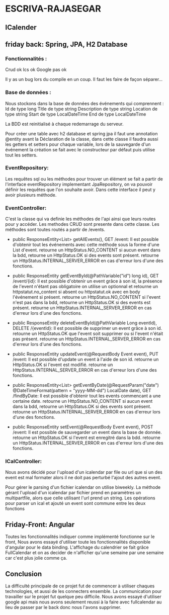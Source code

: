 # ESCRIVA-RAJASEGAR



## ICalender


## friday back: Spring, JPA, H2 Database

### Fonctionnalités :


Crud ok
Ics ok
Google pas ok

Il y as un bug lors du compile en un coup. Il faut les faire de façon séparer...


### Base de données :


Nous stockons dans la base de données des événements qui comprennent :
Id de type long
Title de type string
Description de type string
Location de type string
Start de type LocalDateTime
End de type LocalDateTime

La BDD est reinitialisé à chaque redemarrage du serveur.

Pour créer une table avec h2 database et spring jpa il faut une annotation @entity avant la Déclaration de la classe, dans cette classe il faudra aussi les getters et setters pour chaque variable, lors de la sauvegarde d'un événement la création se fait avec le constructeur par défaut puis utilise tout les setters. 


### EventRepository:


Les requêtes sql ou les méthodes pour trouver un élément se fait a partir de l'interface eventRepository implementant JpaRepository, on va pouvoir définir les requêtes que l'on souhaite avoir. Dans cette interface il peut y avoir plusieurs méthode. 


### EventController:


C'est la classe qui va definie les méthodes de l'api ainsi que leurs routes pour y accéder. 
Les methodes CRUD sont presente dans cette classe. Les méthodes sont toutes routés a partir de /events.

- public ResponseEntity<List<Event>> getAllEvents(), GET /event:
Il est possible d'obtenir tout les événements avec cette méthode sous la forme d'une List d'event.
retourne un HttpStatus.NO_CONTENT si aucun event dans la bdd,
retourne un HttpStatus.OK si des events sont présent.
retourne un HttpStatus.INTERNAL_SERVER_ERROR en cas d'erreur lors d'une des fonctions.

- public ResponseEntity<Event> getEventById(@PathVariable("id") long id), GET /event/{id}:
Il est possible d'obtenir un event grâce à son id, la présence de l'event n'étant pas obligatoire on utilise un optionnal et retourne un httpstatut.no_content si absent ou httpstatut.ok avec en body l'événement si présent. 
retourne un HttpStatus.NO_CONTENT si l'event n'est pas dans la bdd,
retourne un HttpStatus.OK si des events est présent.
retourne un HttpStatus.INTERNAL_SERVER_ERROR en cas d'erreur lors d'une des fonctions.

- public ResponseEntity<Event> deleteEventById(@PathVariable Long eventId), DELETE /{eventId}:
Il est possible de supprimer un event grâce à son id.
retourne un HttpStatus.OK que l'event soit supprimer ou si l'event n'était pas présent.
retourne un HttpStatus.INTERNAL_SERVER_ERROR en cas d'erreur lors d'une des fonctions.

- public ResponseEntity<Event> updateEvent(@RequestBody Event event), PUT /event:
Il est possible d'update un event à l'aide de son id.
retourne un HttpStatus.OK si l'event est modifié.
retourne un HttpStatus.INTERNAL_SERVER_ERROR en cas d'erreur lors d'une des fonctions.

- public ResponseEntity<List<Event>> getEventByDate(@RequestParam("date") @DateTimeFormat(pattern = "yyyy-MM-dd") LocalDate date), GET /findByDate:
Il est possible d'obtenir tout les events commencant a une certaine date.
retourne un HttpStatus.NO_CONTENT si aucun event dans la bdd,
retourne un HttpStatus.OK si des events sont présent.
retourne un HttpStatus.INTERNAL_SERVER_ERROR en cas d'erreur lors d'une des fonctions.

- public ResponseEntity<Event> setEvent(@RequestBody Event event), POST /event:
Il est possible de sauvegarder un event dans la base de donnée.
retourne un HttpStatus.OK si l'event est enregitré dans la bdd.
retourne un HttpStatus.INTERNAL_SERVER_ERROR en cas d'erreur lors d'une des fonctions.


### ICalController:


Nous avons décidé pour l'upload d'un icalendar par file ou url que si un des event est mal formater alors il ne doit pas perturbé l'ajout des autres event.

Pour gérer le parsing d'un fichier icalendar on utilise biweekly.
La méthode gérant l'upload d'un icalendar par fichier prend en paramètres un multipartfile, alors que celle utilisant l'url prend un string. Les opérations pour parser un ical et ajouté un event sont commune entre les deux fonctions


## Friday-Front: Angular


Toutes les fonctionnalités indiquer comme implémenté fonctionne sur le front, Nous avons essayé d'utiliser toute les fonctionnalités disponible d'angular pour le data binding. L'affichage du calendrier se fait grâce FullCalendar et on as decider de n'afficher qu'une semaine par une semaine car c'est plus jolie comme ça.


## Conclusion


La difficulté principale de ce projet fut de commencer à utiliser chaques technologies, et aussi de les connecters ensemble.
La communication pour travailler sur le projet fut quelque peu difficile.
Nous avons essayé d'utiliser google api mais nous avons seulement reussi à la faire avec fullcalendar au lieu de passer par le back donc nous l'avons supprimer.


